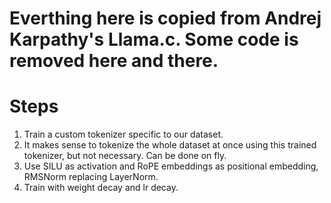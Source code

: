 # Everthing here is copied from Andrej Karpathy's Llama.c. Some code is removed here and there.
# Steps
1. Train a custom tokenizer specific to our dataset.
2. It makes sense to tokenize the whole dataset at once using this trained tokenizer, but not necessary. Can be done on fly.
3. Use SILU as activation and  RoPE embeddings as positional embedding, RMSNorm replacing LayerNorm.
4. Train with weight decay and lr decay.